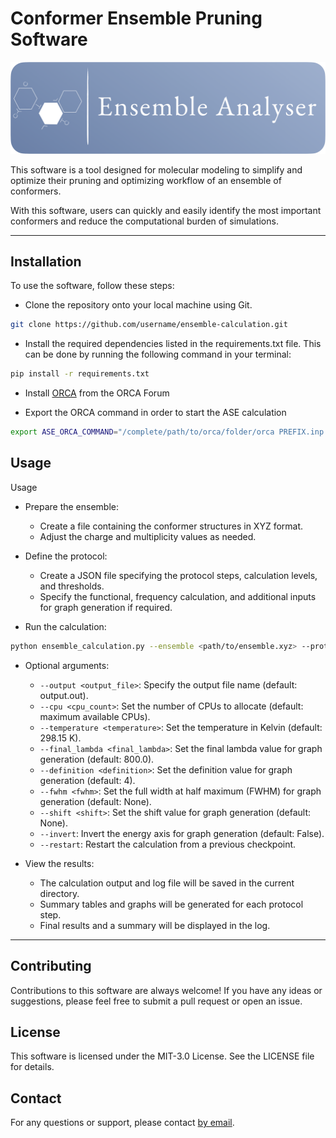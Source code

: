 # Conformer Ensemble Pruning Software

![logo](/docs/_static/logo.png)

This software is a tool designed for molecular modeling to simplify and optimize their pruning and optimizing workflow of an ensemble of conformers. 

With this software, users can quickly and easily identify the most important conformers and reduce the computational burden of simulations.

---

## Installation

To use the software, follow these steps:

- Clone the repository onto your local machine using Git.
```bash
git clone https://github.com/username/ensemble-calculation.git
```

- Install the required dependencies listed in the requirements.txt file. This can be done by running the following command in your terminal:
```bash
pip install -r requirements.txt
```

- Install [ORCA](https://orcaforum.kofo.mpg.de/app.php/portal) from the ORCA Forum

- Export the ORCA command in order to start the ASE calculation
```bash
export ASE_ORCA_COMMAND="/complete/path/to/orca/folder/orca PREFIX.inp > PREFIX.out"
```

## Usage

Usage

- Prepare the ensemble:
    - Create a file containing the conformer structures in XYZ format.
    - Adjust the charge and multiplicity values as needed.

- Define the protocol:
    - Create a JSON file specifying the protocol steps, calculation levels, and thresholds.
    - Specify the functional, frequency calculation, and additional inputs for graph generation if required.

- Run the calculation:
```bash
python ensemble_calculation.py --ensemble <path/to/ensemble.xyz> --protocol <path/to/protocol.json> --cpu <#cpus>
```
   - Optional arguments:
        - ```--output <output_file>```: Specify the output file name (default: output.out).
        - ```--cpu <cpu_count>```: Set the number of CPUs to allocate (default: maximum available CPUs).
        - ```--temperature <temperature>```: Set the temperature in Kelvin (default: 298.15 K).
        - ```--final_lambda <final_lambda>```: Set the final lambda value for graph generation (default: 800.0).
        - ```--definition <definition>```: Set the definition value for graph generation (default: 4).
        - ```--fwhm <fwhm>```: Set the full width at half maximum (FWHM) for graph generation (default: None).
        - ```--shift <shift>```: Set the shift value for graph generation (default: None).
        - ```--invert```: Invert the energy axis for graph generation (default: False).
        - ```--restart```: Restart the calculation from a previous checkpoint.

- View the results:
    - The calculation output and log file will be saved in the current directory.
    - Summary tables and graphs will be generated for each protocol step.
    -  Final results and a summary will be displayed in the log.


---

## Contributing

Contributions to this software are always welcome! If you have any ideas or suggestions, please feel free to submit a pull request or open an issue.

## License

This software is licensed under the MIT-3.0 License. See the LICENSE file for details.

## Contact

For any questions or support, please contact [by email](mailto:andrea.pellegrini15@unibo.it).

